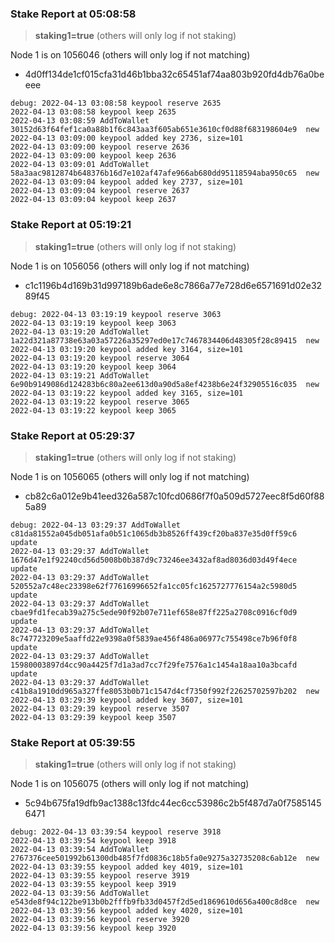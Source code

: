 
### Stake Report at 05:08:58

> **staking1=true** (others will only log if not staking)

Node 1 is on 1056046 (others will only log if not matching)
 - 4d0ff134de1cf015cfa31d46b1bba32c65451af74aa803b920fd4db76a0beeee
```
debug: 2022-04-13 03:08:58 keypool reserve 2635
2022-04-13 03:08:58 keypool keep 2635
2022-04-13 03:08:59 AddToWallet 30152d63f64fef1ca0a88b1f6c843aa3f605ab651e3610cf0d88f683198604e9  new
2022-04-13 03:09:00 keypool added key 2736, size=101
2022-04-13 03:09:00 keypool reserve 2636
2022-04-13 03:09:00 keypool keep 2636
2022-04-13 03:09:01 AddToWallet 58a3aac9812874b648376b16d7e102af47afe966ab680dd95118594aba950c65  new
2022-04-13 03:09:04 keypool added key 2737, size=101
2022-04-13 03:09:04 keypool reserve 2637
2022-04-13 03:09:04 keypool keep 2637
```

### Stake Report at 05:19:21

> **staking1=true** (others will only log if not staking)

Node 1 is on 1056056 (others will only log if not matching)
 - c1c1196b4d169b31d997189b6ade6e8c7866a77e728d6e6571691d02e3289f45
```
debug: 2022-04-13 03:19:19 keypool reserve 3063
2022-04-13 03:19:19 keypool keep 3063
2022-04-13 03:19:20 AddToWallet 1a22d321a87738e63a03a57226a35297ed0e17c7467834406d48305f28c89415  new
2022-04-13 03:19:20 keypool added key 3164, size=101
2022-04-13 03:19:20 keypool reserve 3064
2022-04-13 03:19:20 keypool keep 3064
2022-04-13 03:19:21 AddToWallet 6e90b9149086d124283b6c80a2ee613d0a90d5a8ef4238b6e24f32905516c035  new
2022-04-13 03:19:22 keypool added key 3165, size=101
2022-04-13 03:19:22 keypool reserve 3065
2022-04-13 03:19:22 keypool keep 3065
```

### Stake Report at 05:29:37

> **staking1=true** (others will only log if not staking)

Node 1 is on 1056065 (others will only log if not matching)
 - cb82c6a012e9b41eed326a587c10fcd0686f7f0a509d5727eec8f5d60f885a89
```
debug: 2022-04-13 03:29:37 AddToWallet c81da81552a045db051afa0b51c1065db3b8526ff439cf20ba837e35d0ff59c6  update
2022-04-13 03:29:37 AddToWallet 1676d47e1f92240cd56d5008b0b387d9c73246ee3432af8ad8036d03d49f4ece  update
2022-04-13 03:29:37 AddToWallet 520552a7c48ec23398e62f77616996652fa1cc05fc1625727776154a2c5980d5  update
2022-04-13 03:29:37 AddToWallet cbae9fd1fecab39a275c5ede90f92b07e711ef658e87ff225a2708c0916cf0d9  update
2022-04-13 03:29:37 AddToWallet 8c747723209e5aaffd22e9398a0f5839ae456f486a06977c755498ce7b96f0f8  update
2022-04-13 03:29:37 AddToWallet 15980003897d4cc90a4425f7d1a3ad7cc7f29fe7576a1c1454a18aa10a3bcafd  update
2022-04-13 03:29:37 AddToWallet c41b8a1910dd965a327ffe8053b0b71c1547d4cf7350f992f22625702597b202  new
2022-04-13 03:29:39 keypool added key 3607, size=101
2022-04-13 03:29:39 keypool reserve 3507
2022-04-13 03:29:39 keypool keep 3507
```

### Stake Report at 05:39:55

> **staking1=true** (others will only log if not staking)

Node 1 is on 1056075 (others will only log if not matching)
 - 5c94b675fa19dfb9ac1388c13fdc44ec6cc53986c2b5f487d7a0f75851456471
```
debug: 2022-04-13 03:39:54 keypool reserve 3918
2022-04-13 03:39:54 keypool keep 3918
2022-04-13 03:39:54 AddToWallet 2767376cee501992b61300db485f7fd0836c18b5fa0e9275a32735208c6ab12e  new
2022-04-13 03:39:55 keypool added key 4019, size=101
2022-04-13 03:39:55 keypool reserve 3919
2022-04-13 03:39:55 keypool keep 3919
2022-04-13 03:39:56 AddToWallet e543de8f94c122be913b0b2fffb9fb33d0457f2d5ed1869610d656a400c8d8ce  new
2022-04-13 03:39:56 keypool added key 4020, size=101
2022-04-13 03:39:56 keypool reserve 3920
2022-04-13 03:39:56 keypool keep 3920
```
